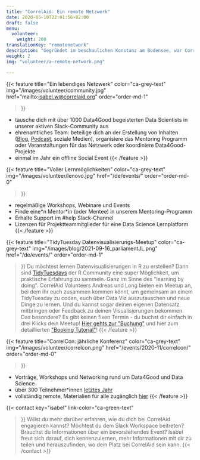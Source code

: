 ```yaml
---
title: "CorrelAid: Ein remote Netzwerk"
date: 2020-05-10T22:01:56+02:00
draft: false
menu:
  volunteer:
    weight: 200
translationKey: "remotenetwork"
description: "Gegründet im beschaulichen Konstanz am Bodensee, war CorrelAid schon immer ein remote-first Netzwerk. Auch 6 Jahre später sind viele unserer Aktivitäten für alle mit einer relativ guten Internetverbindung zugänglich."
weight: 2
img: "volunteer/a-remote-network.png"

---
```


{{< feature 
    title="Ein lebendiges Netzwerk" 
    color="ca-grey-text"
    img="/images/volunteer/community.jpg"
    href="mailto:isabel.w@correlaid.org"
    order="order-md-1"
>}}
- tausche dich mit über 1000 Data4Good begeisterten Data Scientists in unserer aktiven Slack-Community aus
- ehrenamtliches Team: beteilige dich an der Erstellung von Inhalten ([Blog](/blog), [Podcast](https://soundcloud.com/correlaid_podcast), soziale Medien), organisiere das Mentoring Programm oder Veranstaltungen für das Netzwerk oder koordiniere Data4Good-Projekte
- einmal im Jahr ein offline Social Event 
{{< /feature >}}




{{< feature 
    title="Voller Lernmöglichkeiten" 
    color="ca-grey-text"
    img="/images/volunteer/lenovo.jpg"
    href="/de/events/"
    order="order-md-0"
>}}
- regelmäßige Workshops, Webinare und Events
- Finde eine*n Mentor\*in (oder Mentee) in unserem Mentoring-Programm
- Erhalte Support im #help Slack-Channel
- Lizenzen für Projektteammitglieder für eine Data Science Lernplatform
{{< /feature >}}

{{< feature 
    title="TidyTuesday Datenvisualisierungs-Meetup" 
    color="ca-grey-text"
    img="/images/blog/2021-09-16_parliamentJL.png"
    href="/de/events/"
    order="order-md-1"
>}}
Du möchtest lernen Datenvisualisierungen in R zu erstellen? Dann sind [TidyTuesdays](https://github.com/rfordatascience/tidytuesday/) der R Community eine super Möglichkeit, um praktische Erfahrung zu sammeln. Ganz im Sinne des "learning by doing". CorrelAid Volunteers Andreas und Long bieten ein Meetup an, bei dem ihr euch zusammen kommen könnt, um gemeinsam an einem TidyTuesday zu coden, euch über Data Viz auszutauschen und neue Dinge zu lernen. Und du kannst sogar deinen eigenen Datensatz mitbringen oder Feedback zu deinen Visualisierungen bekommen. Das besondere? Es gibt keinen fixen Termin - du buchst dir einfach in drei Klicks dein Meetup! [Hier gehts zur "Buchung"](https://calendly.com/correlaid-main/tidytuesday) und hier zum detaillierten ["Booking Tutorial"](https://docs.google.com/document/d/1TIPWovf8MgCO8T5M-r686qAUC2DFjo8_gDvylx1QFq4/edit?usp=sharing)!
{{< /feature >}}

{{< feature 
    title="CorrelCon: jährliche Konferenz" 
    color="ca-grey-text"
    img="/images/volunteer/correlcon.png"
    href="/events/2020-11/correlcon/"
    order="order-md-0"
>}}
- Vorträge, Workshops und Networking rund um Data4Good und Data Science
- über 300 Teilnehmer*innen [letztes Jahr](/de/events/2020-11/correlcon/)
- vollständig remote, Materialien für alle zugänglich [hier](https://docs.correlaid.org/correlcollection/correlcon)
{{< /feature >}}

{{< contact
    key="isabel"
    link-color="ca-green-text"
>}}
Willst du mehr darüber erfahren, wie du dich bei CorrelAid engagieren kannst? Möchtest du dem Slack Workspace beitreten? Brauchst du Informationen über ein bevorstehendes Event? Isabel freut sich darauf, dich kennenzulernen, mehr Informationen mit dir zu teilen und herauszufinden, wo dein Platz bei CorrelAid sein kann.
{{< /contact >}}
